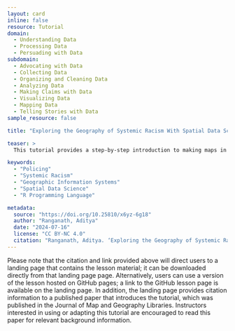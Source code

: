 ```yaml
---
layout: card
inline: false
resource: Tutorial
domain:
  - Understanding Data
  - Processing Data
  - Persuading with Data
subdomain:
  - Advocating with Data
  - Collecting Data
  - Organizing and Cleaning Data
  - Analyzing Data
  - Making Claims with Data
  - Visualizing Data
  - Mapping Data
  - Telling Stories with Data
sample_resource: false

title: "Exploring the Geography of Systemic Racism With Spatial Data Science"

teaser: >
  This tutorial provides a step-by-step introduction to making maps in R, an open-source programming language commonly used in the data science field. Instead of making maps using a point-and-click interface (as in the QGIS tutorial), students will learn to write basic code in the R programming language. Substantively, the tutorial leverages data from the Open Policing Project at Stanford University to make a map of county-level variation in racially biased policing practices in the state of Colorado. Given the diversity and richness of the Stanford Open Policing Project dataset, instructors could easily adapt the lesson by using data on states or geographic locales relevant to their students. At the end of the tutorial, students are invited to explore various questions that invite them to think broadly about the relationship between maps and effective data advocacy. 

keywords:
  - "Policing"
  - "Systemic Racism"
  - "Geographic Information Systems"
  - "Spatial Data Science"
  - "R Programming Language"

metadata:
  source: "https://doi.org/10.25810/x6yz-6g18"
  author: "Ranganath, Aditya"
  date: "2024-07-16"
  license: "CC BY-NC 4.0"
  citation: "Ranganath, Aditya. ‘Exploring the Geography of Systemic Racism with Spatial Data Science. University of Colorado Boulder. 15 July, 2024. https://doi.org/10.25810/x6yz-6g18."
---
```


Please note that the citation and link provided above will direct users to a landing page that contains the lesson material; it can be downloaded directly from that landing page page. Alternatively, users can use a version of the lesson hosted on GitHub pages; a link to the GitHub lesson page is available on the landing page. In addition, the landing page provides citation information to a published paper that introduces the tutorial, which was published in the Journal of Map and Geography Libraries. Instructors interested in using or adapting this tutorial are encouraged to read this paper for relevant background information. 

